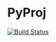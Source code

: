 # PyProj

[![Build Status](https://travis-ci.org/kshramt/PyProj.jl.svg?branch=master)](https://travis-ci.org/kshramt/PyProj.jl)
